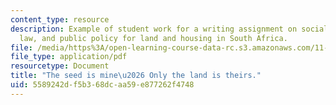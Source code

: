 ```yaml
---
content_type: resource
description: Example of student work for a writing assignment on social movements,
  law, and public policy for land and housing in South Africa.
file: /media/https%3A/open-learning-course-data-rc.s3.amazonaws.com/11-166-law-social-movements-and-public-policy-comparative-and-international-experience-spring-2012/5589242df5b368dcaa59e877262f4748_MIT11_166S12_studentpaper.pdf
file_type: application/pdf
resourcetype: Document
title: "The seed is mine\u2026 Only the land is theirs."
uid: 5589242d-f5b3-68dc-aa59-e877262f4748
---
```

